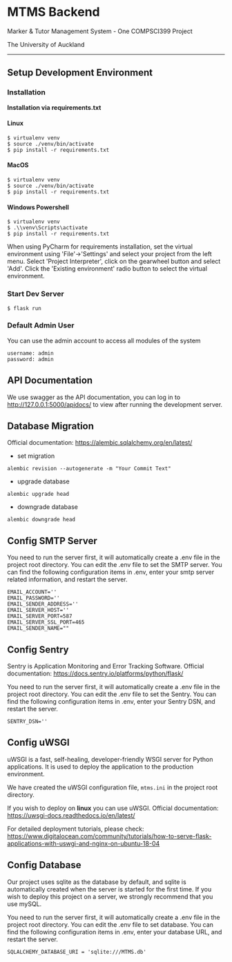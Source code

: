 # MTMS Backend
Marker & Tutor Management System - One COMPSCI399 Project

The University of Auckland

---

## Setup Development Environment
### Installation

**Installation via requirements.txt**

#### Linux
```shell
$ virtualenv venv
$ source ./venv/bin/activate
$ pip install -r requirements.txt
```
#### MacOS
```shell
$ virtualenv venv
$ source ./venv/bin/activate
$ pip install -r requirements.txt
```
#### Windows Powershell
```shell
$ virtualenv venv
$ .\\venv\Scripts\activate
$ pip install -r requirements.txt
```

When using PyCharm for requirements installation, set the virtual environment using 'File'->'Settings' and select your project from the left menu. Select 'Project Interpreter', click on the gearwheel button and select 'Add'. Click the 'Existing environment' radio button to select the virtual environment. 

### Start Dev Server
```shell
$ flask run
```

### Default Admin User
You can use the admin account to access all modules of the system
```plain
username: admin
password: admin
```


## API Documentation
We use swagger as the API documentation, you can log in to http://127.0.0.1:5000/apidocs/ to view after running the development server.


## Database Migration
Official documentation: https://alembic.sqlalchemy.org/en/latest/
* set migration
```shell
alembic revision --autogenerate -m "Your Commit Text" 
```
* upgrade database
```shell
alembic upgrade head
```
* downgrade database
```shell
alembic downgrade head
```



## Config SMTP Server
You need to run the server first, it will automatically create a .env file in the project root directory. You can edit the .env file to set the SMTP server.
You can find the following configuration items in .env, enter your smtp server related information, and restart the server.
```plain
EMAIL_ACCOUNT=''
EMAIL_PASSWORD=''
EMAIL_SENDER_ADDRESS=''
EMAIL_SERVER_HOST=''
EMAIL_SERVER_PORT=587
EMAIL_SERVER_SSL_PORT=465
EMAIL_SENDER_NAME=""
```


## Config Sentry
Sentry is Application Monitoring and Error Tracking Software.
Official documentation: https://docs.sentry.io/platforms/python/flask/

You need to run the server first, it will automatically create a .env file in the project root directory. You can edit the .env file to set the Sentry.
You can find the following configuration items in .env, enter your Sentry DSN, and restart the server.
```plain
SENTRY_DSN=''
```


## Config uWSGI
uWSGI is a fast, self-healing, developer-friendly WSGI server for Python applications. It is used to deploy the application to the production environment.

We have created the uWSGI configuration file, `mtms.ini` in the project root directory.

If you wish to deploy on **linux** you can use uWSGI. Official documentation: https://uwsgi-docs.readthedocs.io/en/latest/

For detailed deployment tutorials, please check: https://www.digitalocean.com/community/tutorials/how-to-serve-flask-applications-with-uswgi-and-nginx-on-ubuntu-18-04


## Config Database
Our project uses sqlite as the database by default, and sqlite is automatically created when the server is started for the first time. If you wish to deploy this project on a server, we strongly recommend that you use mySQL.

You need to run the server first, it will automatically create a .env file in the project root directory. You can edit the .env file to set database.
You can find the following configuration items in .env, enter your database URL, and restart the server.
```plain
SQLALCHEMY_DATABASE_URI = 'sqlite:///MTMS.db'  
```

